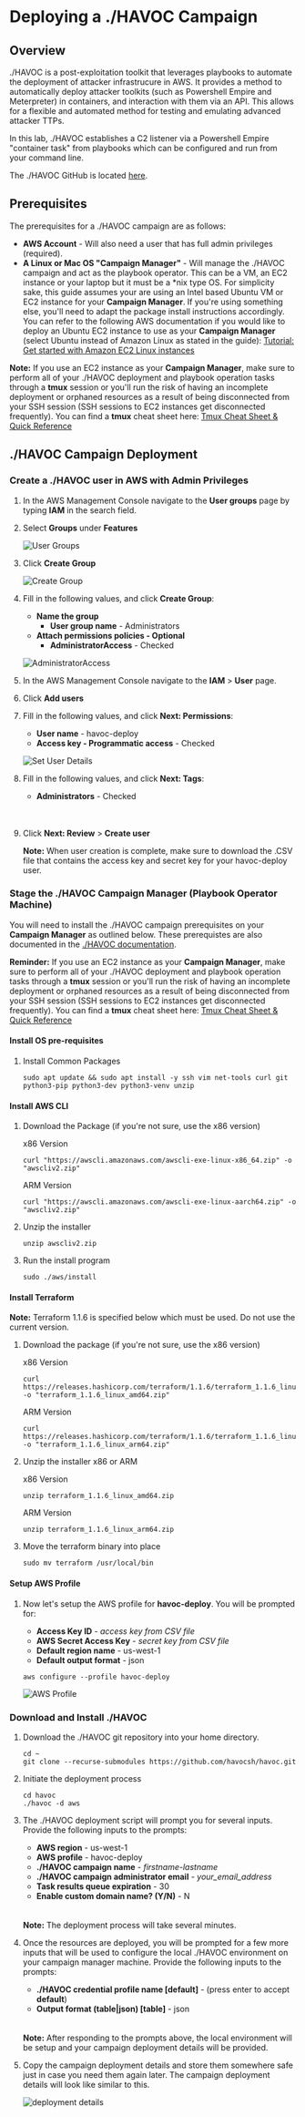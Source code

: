 # Deploying a ./HAVOC Campaign

## Overview

./HAVOC is a post-exploitation toolkit that leverages playbooks to automate the deployment of attacker infrastrucure in AWS.  It provides a method to automatically deploy attacker toolkits (such as Powershell Empire and Meterpreter) in containers, and interaction with them via an API.  This allows for a flexible and automated method for testing and emulating advanced attacker TTPs.

In this lab, ./HAVOC establishes a C2 listener via a Powershell Empire "container task" from playbooks which can be configured and run from your command line.

The ./HAVOC GitHub is located [here](https://github.com/havocsh).

## Prerequisites

The prerequisites for a ./HAVOC campaign are as follows:
-   **AWS Account** - Will also need a user that has full admin privileges (required).
-   **A Linux or Mac OS "Campaign Manager"** - Will manage the ./HAVOC campaign and act as the playbook operator. This can be a VM, an EC2 instance or your laptop but it must be a *nix type OS. For simplicity sake, this guide assumes your are using an Intel based Ubuntu VM or EC2 instance for your **Campaign Manager**. If you're using something else, you'll need to adapt the package install instructions accordingly. You can refer to the following AWS documentation if you would like to deploy an Ubuntu EC2 instance to use as your **Campaign Manager** (select Ubuntu instead of Amazon Linux as stated in the guide): [Tutorial: Get started with Amazon EC2 Linux instances](https://docs.aws.amazon.com/AWSEC2/latest/UserGuide/EC2_GetStarted.html)

<div class="alert alert-info">
    <strong>Note:</strong> If you use an EC2 instance as your <b>Campaign Manager</b>, make sure to perform all of your ./HAVOC deployment and playbook operation tasks through a <b>tmux</b> session or you'll run the risk of having an incomplete deployment or orphaned resources as a result of being disconnected from your SSH session (SSH sessions to EC2 instances get disconnected frequently). You can find a <b>tmux</b> cheat sheet here: <a href="http://tmuxcheatsheet.com/">Tmux Cheat Sheet & Quick Reference</a>
</div>

##  ./HAVOC Campaign Deployment

###  Create a ./HAVOC user in AWS with Admin Privileges

1.  In the AWS Management Console navigate to the **User groups** page by typing **IAM** in the search field.

2.  Select **Groups** under **Features**

    ![User Groups](./images/user_groups.png)

3.  Click **Create Group**

    ![Create Group](./images/create_group.png)

4.  Fill in the following values, and click **Create Group**:

    - **Name the group**
        - **User group name** - Administrators
    - **Attach permissions policies - Optional**
        - **AdministratorAccess** - Checked

    ![AdministratorAccess](./images/AdministratorAccess.png)

5.  In the AWS Management Console navigate to the **IAM** > **User** page.

6.  Click **Add users**

7.  Fill in the following values, and click **Next: Permissions**:

    - **User name** - havoc-deploy
    - **Access key - Programmatic access** - Checked

    ![Set User Details](./images/set_user_details.png)

8.  Fill in the following values, and click **Next: Tags**: 
    
    -   **Administrators** - Checked
    <br>
    <br>

9.  Click **Next: Review** > **Create user**

    <div class="alert alert-info">
    	<strong>Note:</strong> When user creation is complete, make sure to download the .CSV file that contains the access key and secret key for your havoc-deploy user.
    </div>

###  Stage the ./HAVOC Campaign Manager (Playbook Operator Machine)

You will need to install the ./HAVOC campaign prerequisites on your **Campaign Manager** as outlined below. These prerequistes are also documented in the [./HAVOC documentation](https://havoc.readme.io/docs/installation#prerequisites).

<div class="alert alert-info">
    <strong>Reminder:</strong> If you use an EC2 instance as your <b>Campaign Manager</b>, make sure to perform all of your ./HAVOC deployment and playbook operation tasks through a <b>tmux</b> session or you'll run the risk of having an incomplete deployment or orphaned resources as a result of being disconnected from your SSH session (SSH sessions to EC2 instances get disconnected frequently). You can find a <b>tmux</b> cheat sheet here: <a href="http://tmuxcheatsheet.com/">Tmux Cheat Sheet & Quick Reference</a>
</div>

#### Install OS pre-requisites

1.  Install Common Packages

    ```
    sudo apt update && sudo apt install -y ssh vim net-tools curl git python3-pip python3-dev python3-venv unzip
    ```

####  Install AWS CLI

1.  Download the Package (if you're not sure, use the x86 version)

    x86 Version

    ```
    curl "https://awscli.amazonaws.com/awscli-exe-linux-x86_64.zip" -o "awscliv2.zip"
    ```

    ARM Version

    ```
    curl "https://awscli.amazonaws.com/awscli-exe-linux-aarch64.zip" -o "awscliv2.zip"
    ```

2.  Unzip the installer

    ```
    unzip awscliv2.zip
    ```

3.  Run the install program

    ```
    sudo ./aws/install
    ```

####  Install Terraform

<div class="alert alert-info">
    <strong>Note:</strong> Terraform 1.1.6 is specified below which must be used.  Do not use the current version.
</div>


1.  Download the package (if you're not sure, use the x86 version)

    x86 Version

    ```
    curl https://releases.hashicorp.com/terraform/1.1.6/terraform_1.1.6_linux_amd64.zip -o "terraform_1.1.6_linux_amd64.zip"
    ```

    ARM Version

    ```
    curl https://releases.hashicorp.com/terraform/1.1.6/terraform_1.1.6_linux_arm64.zip -o "terraform_1.1.6_linux_arm64.zip"
    ```

2.  Unzip the installer x86 or ARM

    x86 Version

    ```
    unzip terraform_1.1.6_linux_amd64.zip
    ```

    ARM Version

    ```
    unzip terraform_1.1.6_linux_arm64.zip
    ```


3.  Move the terraform binary into place

    ```
    sudo mv terraform /usr/local/bin
    ```

####  Setup AWS Profile

1.  Now let's setup the AWS profile for **havoc-deploy**. You will be prompted for:

    - **Access Key ID** - *access key from CSV file*
    - **AWS Secret Access Key** - *secret key from CSV file*
    - **Default region name** - us-west-1
    - **Default output format** - json

    ```
    aws configure --profile havoc-deploy
    ```

    ![AWS Profile](./images/aws_profile.png)

###  Download and Install ./HAVOC

1.  Download the ./HAVOC git repository into your home directory.

    ```
    cd ~
    git clone --recurse-submodules https://github.com/havocsh/havoc.git
    ```

2.  Initiate the deployment process

    ```
    cd havoc
    ./havoc -d aws
    ```

3.  The ./HAVOC deployment script will prompt you for several inputs. Provide the following inputs to the prompts:

    - **AWS region** - us-west-1
    - **AWS profile** - havoc-deploy
    - **./HAVOC campaign name** - *firstname-lastname*
    - **./HAVOC campaign administrator email** - *your_email_address*
    - **Task results queue expiration** - 30
    - **Enable custom domain name? (Y/N)** - N
    <br>
    <br>
    <div class="alert alert-info">
        <strong>Note:</strong> The deployment process will take several minutes.
    </div>

4.  Once the resources are deployed, you will be prompted for a few more inputs that will be used to configure the local ./HAVOC environment on your campaign manager machine. Provide the following inputs to the prompts:

    - **./HAVOC credential profile name [default]** - (press enter to accept **default**)
    - **Output format (table|json) [table]** - json
    <br>
    <br>
    <div class="alert alert-info">
        <strong>Note:</strong> After responding to the prompts above, the local environment will be setup and your campaign deployment details will be provided.
    </div>

5.  Copy the campaign deployment details and store them somewhere safe just in case you need them again later. The campaign deployment details will look like similar to this.

    ![deployment details](./images/deployment_details.png)